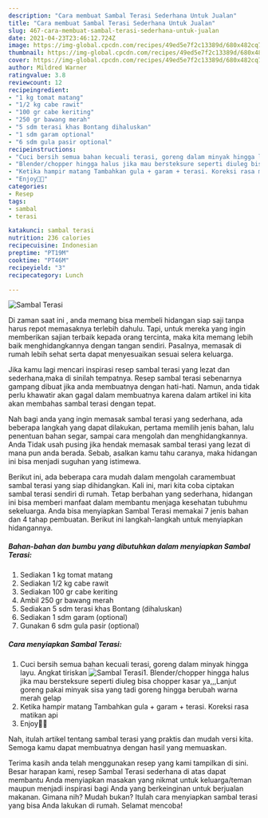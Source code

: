```yaml
---
description: "Cara membuat Sambal Terasi Sederhana Untuk Jualan"
title: "Cara membuat Sambal Terasi Sederhana Untuk Jualan"
slug: 467-cara-membuat-sambal-terasi-sederhana-untuk-jualan
date: 2021-04-23T23:46:12.724Z
image: https://img-global.cpcdn.com/recipes/49ed5e7f2c13389d/680x482cq70/sambal-terasi-foto-resep-utama.jpg
thumbnail: https://img-global.cpcdn.com/recipes/49ed5e7f2c13389d/680x482cq70/sambal-terasi-foto-resep-utama.jpg
cover: https://img-global.cpcdn.com/recipes/49ed5e7f2c13389d/680x482cq70/sambal-terasi-foto-resep-utama.jpg
author: Mildred Warner
ratingvalue: 3.8
reviewcount: 12
recipeingredient:
- "1 kg tomat matang"
- "1/2 kg cabe rawit"
- "100 gr cabe keriting"
- "250 gr bawang merah"
- "5 sdm terasi khas Bontang dihaluskan"
- "1 sdm garam optional"
- "6 sdm gula pasir optional"
recipeinstructions:
- "Cuci bersih semua bahan kecuali terasi, goreng dalam minyak hingga layu. Angkat tiriskan"
- "Blender/chopper hingga halus jika mau bersteksure seperti diuleg bisa chopper kasar ya,,,Lanjut goreng pakai minyak sisa yang tadi goreng hingga berubah warna merah gelap"
- "Ketika hampir matang Tambahkan gula + garam + terasi. Koreksi rasa matikan api"
- "Enjoy🤤😘"
categories:
- Resep
tags:
- sambal
- terasi

katakunci: sambal terasi 
nutrition: 236 calories
recipecuisine: Indonesian
preptime: "PT19M"
cooktime: "PT46M"
recipeyield: "3"
recipecategory: Lunch

---
```



![Sambal Terasi](https://img-global.cpcdn.com/recipes/49ed5e7f2c13389d/680x482cq70/sambal-terasi-foto-resep-utama.jpg)

Di zaman  saat ini , anda memang bisa membeli hidangan siap saji tanpa harus repot memasaknya terlebih dahulu. Tapi, untuk mereka yang ingin memberikan sajian terbaik kepada orang tercinta, maka kita memang lebih baik menghidangkannya dengan tangan sendiri. Pasalnya, memasak di rumah lebih sehat serta dapat menyesuaikan sesuai selera keluarga.

Jika kamu lagi mencari inspirasi resep sambal terasi yang lezat dan sederhana,maka di sinilah tempatnya. Resep sambal terasi  sebenarnya gampang dibuat jika anda membuatnya dengan hati-hati. Namun, anda tidak perlu khawatir akan gagal dalam membuatnya 
karena dalam artikel ini kita akan membahas sambal terasi dengan tepat.  



Nah bagi anda yang ingin memasak sambal terasi yang sederhana, ada beberapa langkah yang dapat dilakukan, pertama memilih jenis bahan, lalu penentuan bahan segar, sampai cara mengolah dan menghidangkannya. Anda Tidak usah pusing jika hendak memasak sambal terasi yang lezat di mana pun anda berada. Sebab, asalkan kamu  tahu caranya, maka hidangan ini bisa menjadi suguhan yang istimewa.

Berikut ini, ada beberapa cara mudah dalam mengolah caramembuat sambal terasi yang siap dihidangkan. Kali ini, mari kita coba ciptakan sambal terasi sendiri di rumah. Tetap berbahan yang sederhana, hidangan ini bisa memberi manfaat dalam membantu menjaga kesehatan tubuhmu sekeluarga. Anda bisa menyiapkan Sambal Terasi memakai 7 jenis bahan dan 4 tahap pembuatan. Berikut ini langkah-langkah untuk menyiapkan hidangannya.

<!--inarticleads1-->

##### Bahan-bahan dan bumbu yang dibutuhkan dalam menyiapkan Sambal Terasi:

1. Sediakan 1 kg tomat matang
1. Sediakan 1/2 kg cabe rawit
1. Sediakan 100 gr cabe keriting
1. Ambil 250 gr bawang merah
1. Sediakan 5 sdm terasi khas Bontang (dihaluskan)
1. Sediakan 1 sdm garam (optional)
1. Gunakan 6 sdm gula pasir (optional)




<!--inarticleads2-->

##### Cara menyiapkan Sambal Terasi:

1. Cuci bersih semua bahan kecuali terasi, goreng dalam minyak hingga layu. Angkat tiriskan
<img src="https://img-global.cpcdn.com/steps/e082402064c7ff2f/160x128cq70/sambal-terasi-langkah-memasak-1-foto.jpg" alt="Sambal Terasi">1. Blender/chopper hingga halus jika mau bersteksure seperti diuleg bisa chopper kasar ya,,,Lanjut goreng pakai minyak sisa yang tadi goreng hingga berubah warna merah gelap
1. Ketika hampir matang Tambahkan gula + garam + terasi. Koreksi rasa matikan api
1. Enjoy🤤😘




Nah, itulah artikel tentang  sambal terasi  yang praktis dan mudah versi kita. Semoga kamu dapat membuatnya dengan hasil yang memuaskan. 

Terima kasih anda telah menggunakan resep yang kami tampilkan di sini. Besar harapan kami, resep  Sambal Terasi sederhana di atas dapat membantu Anda menyiapkan masakan yang nikmat untuk keluarga/teman maupun menjadi inspirasi bagi Anda yang berkeinginan untuk berjualan makanan. Gimana nih? Mudah bukan? Itulah cara menyiapkan sambal terasi yang bisa Anda lakukan di rumah. Selamat mencoba!

